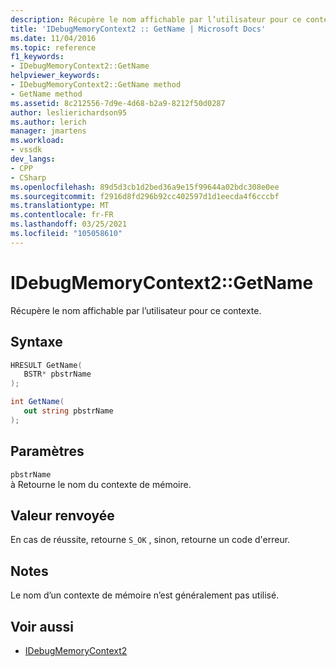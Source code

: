 ```yaml
---
description: Récupère le nom affichable par l’utilisateur pour ce contexte.
title: 'IDebugMemoryContext2 :: GetName | Microsoft Docs'
ms.date: 11/04/2016
ms.topic: reference
f1_keywords:
- IDebugMemoryContext2::GetName
helpviewer_keywords:
- IDebugMemoryContext2::GetName method
- GetName method
ms.assetid: 8c212556-7d9e-4d68-b2a9-8212f50d0287
author: leslierichardson95
ms.author: lerich
manager: jmartens
ms.workload:
- vssdk
dev_langs:
- CPP
- CSharp
ms.openlocfilehash: 89d5d3cb1d2bed36a9e15f99644a02bdc308e0ee
ms.sourcegitcommit: f2916d8fd296b92cc402597d1d1eecda4f6cccbf
ms.translationtype: MT
ms.contentlocale: fr-FR
ms.lasthandoff: 03/25/2021
ms.locfileid: "105058610"
---
```

# <a name="idebugmemorycontext2getname"></a>IDebugMemoryContext2::GetName
Récupère le nom affichable par l’utilisateur pour ce contexte.

## <a name="syntax"></a>Syntaxe

```cpp
HRESULT GetName( 
   BSTR* pbstrName
);
```

```csharp
int GetName(
   out string pbstrName
);
```

## <a name="parameters"></a>Paramètres
`pbstrName`\
à Retourne le nom du contexte de mémoire.

## <a name="return-value"></a>Valeur renvoyée
 En cas de réussite, retourne `S_OK` , sinon, retourne un code d'erreur.

## <a name="remarks"></a>Notes
 Le nom d’un contexte de mémoire n’est généralement pas utilisé.

## <a name="see-also"></a>Voir aussi
- [IDebugMemoryContext2](../../../extensibility/debugger/reference/idebugmemorycontext2.md)
